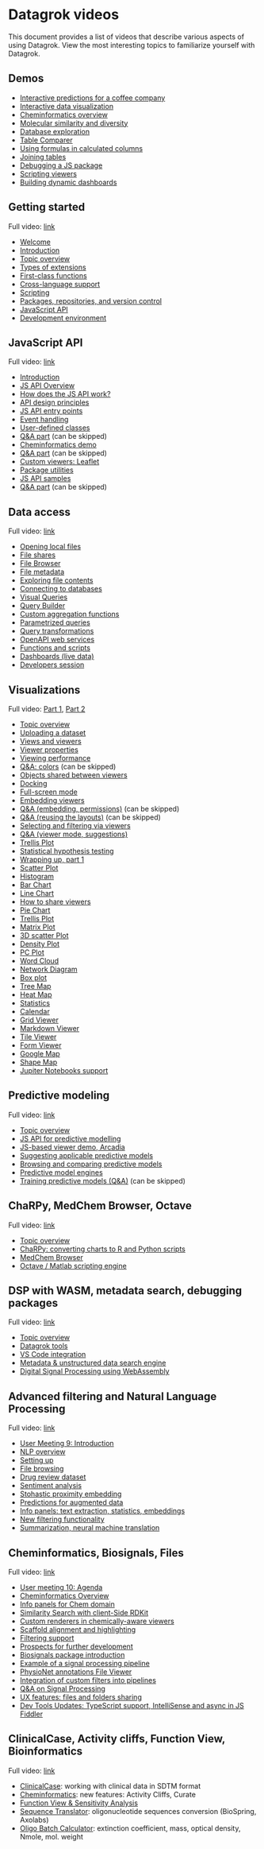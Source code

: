 # Datagrok videos

This document provides a list of videos that describe various aspects of using Datagrok.
View the most interesting  topics to familiarize yourself with Datagrok.

## Demos

* [Interactive predictions for a coffee company]
* [Interactive data visualization]
* [Cheminformatics overview]
* [Molecular similarity and diversity]
* [Database exploration]
* [Table Comparer]
* [Using formulas in calculated columns]
* [Joining tables]
* [Debugging a JS package]
* [Scripting viewers]
* [Building dynamic dashboards]

## Getting started

Full video: [link](https://youtu.be/p7_qOU_IzLM)

* [Welcome](https://www.youtube.com/watch?v=p7_qOU_IzLM&t=0s)
* [Introduction](https://www.youtube.com/watch?v=p7_qOU_IzLM&t=363s)
* [Topic overview](https://www.youtube.com/watch?v=p7_qOU_IzLM&t=546s)
* [Types of extensions]
* [First-class functions]
* [Cross-language support]
* [Scripting]
* [Packages, repositories, and version control]
* [JavaScript API]
* [Development environment]

## JavaScript API

Full video: [link](https://youtu.be/YR17h4_0Mc8)

* [Introduction](https://www.youtube.com/watch?v=YR17h4_0Mc8&t=0s)
* [JS API Overview]
* [How does the JS API work?]
* [API design principles]
* [JS API entry points]
* [Event handling]
* [User-defined classes]
* [Q&A part] (can be skipped)
* [Cheminformatics demo]
* [Q&A part] (can be skipped)
* [Custom viewers: Leaflet]
* [Package utilities]
* [JS API samples]
* [Q&A part] (can be skipped)

## Data access

Full video: [link](https://youtu.be/dKrCk38A1m8)

* [Opening local files]
* [File shares]
* [File Browser]
* [File metadata]
* [Exploring file contents]
* [Connecting to databases]
* [Visual Queries]
* [Query Builder]
* [Custom aggregation functions]
* [Parametrized queries]
* [Query transformations]
* [OpenAPI web services]
* [Functions and scripts]
* [Dashboards (live data)]
* [Developers session]

## Visualizations

Full video: [Part 1](https://youtu.be/wAfEqAMOZzw), [Part 2](https://youtu.be/7MBXWzdC0-I)

* [Topic overview](https://www.youtube.com/watch?v=wAfEqAMOZzw&t=0s)
* [Uploading a dataset]
* [Views and viewers]
* [Viewer properties]
* [Viewing performance]
* [Q&A: colors] (can be skipped)
* [Objects shared between viewers]
* [Docking]
* [Full-screen mode]
* [Embedding viewers]
* [Q&A (embedding, permissions)] (can be skipped)
* [Q&A (reusing the layouts)] (can be skipped)
* [Selecting and filtering via viewers]
* [Q&A (viewer mode, suggestions)]
* [Trellis Plot]
* [Statistical hypothesis testing]
* [Wrapping up, part 1]
* [Scatter Plot]
* [Histogram]
* [Bar Chart]
* [Line Chart]
* [How to share viewers]
* [Pie Chart]
* [Trellis Plot]
* [Matrix Plot]
* [3D scatter Plot]
* [Density Plot]
* [PC Plot]
* [Word Cloud]
* [Network Diagram]
* [Box plot]
* [Tree Map]
* [Heat Map]
* [Statistics]
* [Calendar]
* [Grid Viewer]
* [Markdown Viewer]
* [Tile Viewer]
* [Form Viewer]
* [Google Map]
* [Shape Map]
* [Jupiter Notebooks support]

## Predictive modeling

Full video: [link](https://youtu.be/JaJgxtHAb98)

* [Topic overview](https://www.youtube.com/watch?v=JaJgxtHAb98&t=0s)
* [JS API for predictive modelling]
* [JS-based viewer demo, Arcadia]
* [Suggesting applicable predictive models]
* [Browsing and comparing predictive models]
* [Predictive model engines]
* [Training predictive models (Q&A)] (can be skipped)

## ChaRPy, MedChem Browser, Octave

Full video: [link](https://youtu.be/seAgx5TbrzI)

* [Topic overview](https://www.youtube.com/watch?v=seAgx5TbrzI&t=0s)
* [ChaRPy: converting charts to R and Python scripts]
* [MedChem Browser]
* [Octave / Matlab scripting engine]

## DSP with WASM, metadata search, debugging packages

Full video: [link](https://youtu.be/zVVmlRorpjg)

* [Topic overview](https://www.youtube.com/watch?v=zVVmlRorpjg&t=0s)
* [Datagrok tools]
* [VS Code integration]
* [Metadata & unstructured data search engine]
* [Digital Signal Processing using WebAssembly]

## Advanced filtering and Natural Language Processing

Full video: [link](https://youtu.be/GM3XixUFFUs)

* [User Meeting 9: Introduction](https://www.youtube.com/watch?v=GM3XixUFFUs&t=0s)
* [NLP overview]
* [Setting up]
* [File browsing]
* [Drug review dataset]
* [Sentiment analysis]
* [Stohastic proximity embedding]
* [Predictions for augmented data]
* [Info panels: text extraction, statistics, embeddings]
* [New filtering functionality]
* [Summarization, neural machine translation]

##  Cheminformatics, Biosignals, Files

Full video: [link](https://youtu.be/0QxzllnBreI)

* [User meeting 10: Agenda](https://www.youtube.com/watch?v=0QxzllnBreI&t=0s)
* [Cheminformatics Overview](https://www.youtube.com/watch?v=0QxzllnBreI&t=103s)
* [Info panels for Chem domain](https://www.youtube.com/watch?v=0QxzllnBreI&t=299s)
* [Similarity Search with client-Side RDKit](https://www.youtube.com/watch?v=0QxzllnBreI&t=516s)
* [Custom renderers in chemically-aware viewers](https://www.youtube.com/watch?v=0QxzllnBreI&t=718s)
* [Scaffold alignment and highlighting](https://www.youtube.com/watch?v=0QxzllnBreI&t=1119s)
* [Filtering support](https://www.youtube.com/watch?v=0QxzllnBreI&t=1312s)
* [Prospects for further development](https://www.youtube.com/watch?v=0QxzllnBreI&t=1603s)
* [Biosignals package introduction](https://www.youtube.com/watch?v=0QxzllnBreI&t=1932s)
* [Example of a signal processing pipeline](https://www.youtube.com/watch?v=0QxzllnBreI&t=2438s)
* [PhysioNet annotations File Viewer](https://www.youtube.com/watch?v=0QxzllnBreI&t=2754s)
* [Integration of custom filters into pipelines](https://www.youtube.com/watch?v=0QxzllnBreI&t=3104s)
* [Q&A on Signal Processing](https://www.youtube.com/watch?v=0QxzllnBreI&t=3310s)
* [UX features: files and folders sharing](https://www.youtube.com/watch?v=0QxzllnBreI&t=3895s)
* [Dev Tools Updates: TypeScript support, IntelliSense and async in JS Fiddler](https://www.youtube.com/watch?v=0QxzllnBreI&t=4657s)

## ClinicalCase, Activity cliffs, Function View, Bioinformatics

Full video: [link](https://youtu.be/2xuxJjpjXi4)

* [ClinicalCase](https://www.youtube.com/watch?v=2xuxJjpjXi4&t=95s): working with clinical data in SDTM format
* [Cheminformatics](https://www.youtube.com/watch?v=2xuxJjpjXi4&t=1933s): new features: Activity Cliffs, Curate
* [Function View & Sensitivity Analysis](https://www.youtube.com/watch?v=2xuxJjpjXi4&t=2507s)
* [Sequence Translator](https://www.youtube.com/watch?v=2xuxJjpjXi4&t=3782s): oligonucleotide sequences conversion (BioSpring, Axolabs)
* [Oligo Batch Calculator](https://www.youtube.com/watch?v=2xuxJjpjXi4&t=4902s): extinction coefficient, mass, optical density, Nmole, mol. weight



[Interactive Predictions for a Coffee Company]: https://www.youtube.com/watch?v=tVwpRB8fikQ
[Interactive Data Visualization]: https://www.youtube.com/watch?v=67LzPsdNrEc
[Cheminformatics Overview]: https://www.youtube.com/watch?v=k1NVdTRpYOM
[Molecular Similarity and Diversity]: https://www.youtube.com/watch?v=wCdzD64plEo
[Database Exploration]: https://www.youtube.com/watch?v=YJmSvh3_uCM
[Table Comparer]: https://www.youtube.com/watch?v=rUHFwO1iQUg
[Using Formulas in Calculated Columns]: https://www.youtube.com/watch?v=-yTTaS_WOU4
[Joining Tables]: https://www.youtube.com/watch?v=dlbK2Zo-eng
[Debugging a JS package]: https://www.youtube.com/watch?v=PDcXLMsu6UM
[Scripting Viewers]: https://www.youtube.com/watch?v=jHRpOnhBAz4
[Building Dynamic Dashboards]: https://www.youtube.com/watch?v=TtVjvxMj9Ds
[Types of Extensions]: https://www.youtube.com/watch?v=p7_qOU_IzLM&t=602s
[First-Class Functions]: https://www.youtube.com/watch?v=p7_qOU_IzLM&t=724s
[Cross-Language Support]: https://www.youtube.com/watch?v=p7_qOU_IzLM&t=954s
[Scripting]: https://www.youtube.com/watch?v=p7_qOU_IzLM&t=1890s
[Packages, Repositories, and Version Control]: https://www.youtube.com/watch?v=p7_qOU_IzLM&t=2681s
[JavaScript API]: https://www.youtube.com/watch?v=p7_qOU_IzLM&t=3568s
[Development Environment]: https://www.youtube.com/watch?v=p7_qOU_IzM&t=4146s
[JS API Overview]: https://www.youtube.com/watch?v=YR17h4_0Mc8&t=536s
[How does the JS API work?]: https://www.youtube.com/watch?v=YR17h4_0Mc8&t=596s
[API design principles]: https://www.youtube.com/watch?v=YR17h4_0Mc8&t=969s
[JS API entry points]: https://www.youtube.com/watch?v=YR17h4_0Mc8&t=1825s
[Event handling]: https://www.youtube.com/watch?v=YR17h4_0Mc8&t=1825s
[User-Defined Classes]: https://www.youtube.com/watch?v=YR17h4_0Mc8&t=2220s
[Q&A Part]: https://www.youtube.com/watch?v=YR17h4_0Mc8&t=2506s
[Cheminformatics Demo]: https://www.youtube.com/watch?v=YR17h4_0Mc8&t=2689s
[Q&A Part]: https://www.youtube.com/watch?v=YR17h4_0Mc8&t=2828s
[Custom Viewers: Leaflet]: https://www.youtube.com/watch?v=YR17h4_0Mc8&t=3268s
[Package Utilities]: https://www.youtube.com/watch?v=YR17h4_0Mc8&t=3500s
[JS API Samples]: https://www.youtube.com/watch?v=YR17h4_0Mc8&t=3916s
[Q&A Part]: https://www.youtube.com/watch?v=YR17h4_0Mc8&t=4445s
[Opening Local Files]: https://www.youtube.com/watch?v=dKrCk38A1m8&t=336s
[File shares]: https://www.youtube.com/watch?v=dKrCk38A1m8&t=417s
[File Browser]: https://www.youtube.com/watch?v=dKrCk38A1m8&t=508s
[File metadata]: https://www.youtube.com/watch?v=dKrCk38A1m8&t=710s
[Exploring File Contents]: https://www.youtube.com/watch?v=dKrCk38A1m8&t=964s
[Connecting To Databases]: https://www.youtube.com/watch?v=dKrCk38A1m8&t=1048s
[Visual Queries]: https://www.youtube.com/watch?v=dKrCk38A1m8&t=1339s
[Query Builder]: https://www.youtube.com/watch?v=dKrCk38A1m8&t=1688s
[Custom Aggregation Functions]: https://www.youtube.com/watch?v=dKrCk38A1m8&t=1850s
[Parametrized Queries]: https://www.youtube.com/watch?v=dKrCk38A1m8&t=1980s
[Query Transformations]: https://www.youtube.com/watch?v=dKrCk38A1m8&t=2739s
[OpenAPI Web Services]: https://www.youtube.com/watch?v=dKrCk38A1m8&t=3121s
[Functions and Scripts]: https://www.youtube.com/watch?v=dKrCk38A1m8&t=3685s
[Dashboards (Live Data)]: https://www.youtube.com/watch?v=dKrCk38A1m8&t=3972s
[Developers Session]: https://www.youtube.com/watch?v=dKrCk38A1m8&t=4310s
[Uploading a Dataset]: https://www.youtube.com/watch?v=wAfEqAMOZzw&t=443s
[Views and Viewers]: https://www.youtube.com/watch?v=wAfEqAMOZzw&t=589s
[Viewer Properties]: https://www.youtube.com/watch?v=wAfEqAMOZzw&t=804s
[Viewing Performance]: https://www.youtube.com/watch?v=wAfEqAMOZzw&t=907s
[Q&A: Colors]: https://www.youtube.com/watch?v=wAfEqAMOZzw&t=1025s
[Objects Shared Between Viewers]: https://www.youtube.com/watch?v=wAfEqAMOZzw&t=1628s
[Docking]: https://www.youtube.com/watch?v=wAfEqAMOZzw&t=1726s
[Full-Screen Mode]: https://www.youtube.com/watch?v=wAfEqAMOZzw&t=2608s
[Embedding Viewers]: https://www.youtube.com/watch?v=wAfEqAMOZzw&t=2657s
[Q&A (Embedding, Permissions)]: https://www.youtube.com/watch?v=wAfEqAMOZzw&t=2943s
[Q&A (Reusing the Layouts)]: https://www.youtube.com/watch?v=wAfEqAMOZzw&t=3460s
[Selecting and Filtering via Viewers]: https://www.youtube.com/watch?v=wAfEqAMOZzw&t=4201s
[Q&A (Viewer Mode, Suggestions)]: https://www.youtube.com/watch?v=wAfEqAMOZzw&t=4307s
[Trellis Plot]: https://www.youtube.com/watch?v=wAfEqAMOZzw&t=4562s
[Statistical Hypothesis Testing]: https://www.youtube.com/watch?v=wAfEqAMOZzw&t=4810s
[Wrapping Up, part 1]: https://www.youtube.com/watch?v=wAfEqAMOZzw&t=4884s
[Scatter Plot]: https://www.youtube.com/watch?v=7MBXWzdC0-I&t=214s
[Histogram]: https://www.youtube.com/watch?v=7MBXWzdC0-I&t=485s
[Bar Chart]: https://www.youtube.com/watch?v=7MBXWzdC0-I&t=684s
[Line Chart]: https://www.youtube.com/watch?v=7MBXWzdC0-I&t=934s
[How to share viewers]: https://www.youtube.com/watch?v=7MBXWzdC0-I&t=1334s
[Pie Chart]: https://www.youtube.com/watch?v=7MBXWzdC0-I&t=1486s
[Trellis Plot]: https://www.youtube.com/watch?v=7MBXWzdC0-I&t=1560s
[Matrix Plot]: https://www.youtube.com/watch?v=7MBXWzdC0-I&t=1653s
[3D Scatter Plot]: https://www.youtube.com/watch?v=7MBXWzdC0-I&t=1723s
[Density Plot]: https://www.youtube.com/watch?v=7MBXWzdC0-I&t=1780s
[PC Plot]: https://www.youtube.com/watch?v=7MBXWzdC0-I&t=1798s
[Word Cloud]: https://www.youtube.com/watch?v=7MBXWzdC0-I&t=1972s
[Network Diagram]: https://www.youtube.com/watch?v=7MBXWzdC0-I&t=2007s
[Box Plot]: https://www.youtube.com/watch?v=7MBXWzdC0-I&t=2332s
[Tree Map]: https://www.youtube.com/watch?v=7MBXWzdC0-I&t=2544s
[Heat Map]: https://www.youtube.com/watch?v=7MBXWzdC0-I&t=2727s
[Statistics]: https://www.youtube.com/watch?v=7MBXWzdC0-I&t=2863s
[Calendar]: https://www.youtube.com/watch?v=7MBXWzdC0-I&t=2920s
[Grid Viewer]: https://www.youtube.com/watch?v=7MBXWzdC0-I&t=2971s
[Markdown Viewer]: https://www.youtube.com/watch?v=7MBXWzdC0-I&t=3052s
[Tile Viewer]: https://www.youtube.com/watch?v=7MBXWzdC0-I&t=3052s
[Form Viewer]: https://www.youtube.com/watch?v=7MBXWzdC0-I&t=3273s
[Google Map]: https://www.youtube.com/watch?v=7MBXWzdC0-I&t=3392s
[Shape Map]: https://www.youtube.com/watch?v=7MBXWzdC0-I&t=3650s
[Jupiter Notebooks Support]: https://www.youtube.com/watch?v=7MBXWdC0-I&t=3880s
[JS API for predictive modelling]: https://www.youtube.com/watch?v=JaJgxtHAb98&t=202s
[JS-Based Viewer Demo, Arcadia]: https://www.youtube.com/watch?v=JaJgxtHAb98&t=973s
[Suggesting Applicable Predictive Models]: https://www.youtube.com/watch?v=JaJgxtHAb98&t=1418s
[Browsing and Comparing Predictive Models]: https://www.youtube.com/watch?v=JaJgxtHAb98&t=1857s
[Predictive Model Engines]: https://www.youtube.com/watch?v=JaJgxtHAb98&t=2003s
[Training Predictive Models (Q&A)]: https://www.youtube.com/watch?v=JaJgxtHAb98&t=2189s
[ChaRPy: converting charts to R and Python scripts]: https://www.youtube.com/watch?v=seAgx5TbrzI&t=162s
[MedChem Browser]: https://www.youtube.com/watch?v=seAgx5TbrzI&t=970s
[Octave / Matlab scripting engine]: https://www.youtube.com/watch?v=seAgx5TbrzI&t=2157s
[Datagrok Tools]: https://www.youtube.com/watch?v=zVVmlRorpjg&t=258s
[VS Code integration]: https://www.youtube.com/watch?v=zVVmlRorpjg&t=870s
[Metadata & unstructured data search engine]: https://www.youtube.com/watch?v=zVVmlRorpjg&t=1585s
[Digital Signal Processing Using WebAssembly]: https://www.youtube.com/watch?v=zVVmlRorpjg&t=3535s
[Advanced filtering, Natural Language Processing]: https://www.youtube.com/watch?v=GM3XixUFFU
[NLP Overview]: https://www.youtube.com/watch?v=GM3XixUFFUs&t=94s
[Setting up]: https://www.youtube.com/watch?v=GM3XixUFFUs&t=216s
[File browsing]: https://www.youtube.com/watch?v=GM3XixUFFUs&t=327s
[Drug Review Dataset]: https://www.youtube.com/watch?v=GM3XixUFFUs&t=476s
[Sentiment Analysis]: https://www.youtube.com/watch?v=GM3XixUFFUs&t=604s
[Stohastic Proximity Embedding]: https://www.youtube.com/watch?v=GM3XixUFFUs&t=854s
[Predictions for augmented data]: https://www.youtube.com/watch?v=GM3XixUFFUs&t=1521s
[Info panels: text extraction, statistics, embeddings]: https://www.youtube.com/watch?v=GM3XixUFFUs&t=2098s
[New filtering functionality]: https://www.youtube.com/watch?v=GM3XixUFFUs&t=2688s
[Summarization, Neural Machine Translation]: https://www.youtube.com/watch?v=GM3XixUFFUs&t=3836s